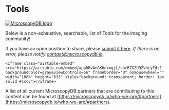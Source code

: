 # Tools
[![MicroscopyDB logo](../images/microsocpyDB_logo-black.png)](https://microscopydb.io)

Below is a non-exhaustive, searchable, list of Tools for the imaging community!

If you have an open position to share, please [submit it here](https://microscopydb.io/add-a-microscopy-tool/). 
*If there is an error, please notify [contact@microscopydb.io](mailto:contact@microscopydb.io).*
   
````{div} full-width
<iframe class="airtable-embed" src="https://airtable.com/embed/appDBvAnGKHnxnqjL/shrRZGZU92VhtyTdt?backgroundColor=gray&viewControls=on" frameborder="0" onmousewheel="" width="100%" height="633" style="background: transparent; border: 1px solid #ccc;"></iframe>
````
 
 A list of all current MicroscopyDB partners that are contributing to this content can be found at [https://microscopydb.io/who-we-are/#partners](https://microscopydb.io/who-we-are/#partners).
